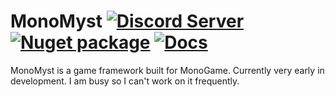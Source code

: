 # MonoMyst [![Discord Server](https://discordapp.com/api/guilds/298510542535000065/widget.png)](https://discord.gg/SdKbcbq) [![Nuget package](https://img.shields.io/nuget/v/MonoMyst.svg)](https://www.nuget.org/packages/MonoMyst/) [![Docs](https://img.shields.io/badge/docs-passing-green.svg)](https://mono.myst.rs/)

MonoMyst is a game framework built for MonoGame. Currently very early in development. I am busy so I can't work on it frequently.
